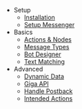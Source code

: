 - Setup
	- [Installation](/docs/wordpress/installation)
	- [Setup Messenger](/docs/wordpress/setup-messenger)
- Basics
	- [Actions & Nodes](/docs/wordpress/actions)
	- [Message Types](/docs/wordpress/message-types)
	- [Bot Designer](/docs/wordpress/bot-designer)
	- [Text Matching](/docs/wordpress/text-matching)
- Advanced
	- [Dynamic Data](/docs/wordpress/dynamic-data)
	- [Giga API](/docs/wordpress/api)
	- [Handle Postback](/docs/wordpress/handle-postback)
	- [Intended Actions](/docs/wordpress/intended-actions)